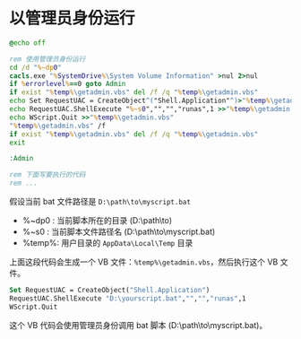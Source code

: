# 以管理员身份运行

```bat
@echo off

rem 使用管理员身份运行
cd /d "%~dp0"
cacls.exe "%SystemDrive%\System Volume Information" >nul 2>nul
if %errorlevel%==0 goto Admin
if exist "%temp%\getadmin.vbs" del /f /q "%temp%\getadmin.vbs"
echo Set RequestUAC = CreateObject^("Shell.Application"^)>"%temp%\getadmin.vbs"
echo RequestUAC.ShellExecute "%~s0","","","runas",1 >>"%temp%\getadmin.vbs"
echo WScript.Quit >>"%temp%\getadmin.vbs"
"%temp%\getadmin.vbs" /f
if exist "%temp%\getadmin.vbs" del /f /q "%temp%\getadmin.vbs"
exit

:Admin

rem 下面写要执行的代码
rem ...
```

假设当前 bat 文件路径是 `D:\path\to\myscript.bat`

* %~dp0 : 当前脚本所在的目录 (D:\path\to)
* %~s0 : 当前脚本文件路径名 (D:\path\to\myscript.bat)
* %temp%: 用户目录的 `AppData\Local\Temp` 目录

上面这段代码会生成一个 VB 文件：`%temp%\getadmin.vbs`，然后执行这个 VB 文件。

```vb
Set RequestUAC = CreateObject("Shell.Application")
RequestUAC.ShellExecute "D:\yourscript.bat","","","runas",1
WScript.Quit
```

这个 VB 代码会使用管理员身份调用 bat 脚本 (D:\path\to\myscript.bat)。
